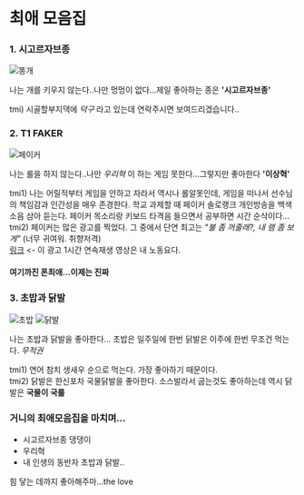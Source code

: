 # 최애 모음집 
### 1. 시고르자브종  

![똥개](https://encrypted-tbn0.gstatic.com/images?q=tbn%3AANd9GcSrYN8uPvTqN0O9cNIJlxW5xy1YjnxwrcsmOQ&usqp=CAU)  

나는 개를 키우지 않는다..나만 멍멍이 없다...제일 좋아하는 종은 __'시고르자브종'__  

tmi) 시골할부지댁에 _덕구_ 라고 있는데 연락주시면 보여드리겠습니다..

### 2. T1 FAKER  

![페이커](https://t1.daumcdn.net/cfile/tistory/9910694A5E0AE5E831)  

나는 롤을 하지 않는다..나만 _우리혁_ 이 하는 게임 못한다...그렇지만 좋아한다 __'이상혁'__  

tmi1) 나는 어릴적부터 게임을 안하고 자라서 역시나 롤알못인데, 게임을 떠나서 선수님의 책임감과 인간성을 매우 존경한다. 학교 과제할 때 페이커 솔로랭크 개인방송을 백색소음 삼아 듣는다. 페이커 목소리랑 키보드 타격음 들으면서 공부하면 시간 순삭이다...  
tmi2) 페이커는 많은 광고를 찍었다. 그 중에서 단연 최고는 _"불 좀 꺼줄래?, 내 램 좀 보게"_  (너무 귀여워. 취향저격)  
[링크](https://www.youtube.com/watch?v=KUeq__RmAjE) <- 이 광고 1시간 연속재생 영상은 내 노동요다.
#### 여기까진 폰최애...이제는 진짜 

### 3. 초밥과 닭발  

![초밥](https://image.yes24.com/blogimage/blog/s/i/sisajapan/naver_com_20120409_150500.jpg)
![닭발](https://lh3.googleusercontent.com/proxy/GHUzn_nmyMOPcsxyzFmuhdU91z_WaTsMhlwtkLKhPnxscK9s1WU7Gq4qZ6nxIcz0VBy8nGRezHRM5CpTmz8HleyrKtwFu99JV0jJiS82nqtT3HLFXMGRg3y7KXnn0sjRZNIdhqqAUcJcMxilf6npZibQ1GXCrA)  

나는 초밥과 닭발을 좋아한다... 초밥은 일주일에 한번 닭발은 이주에 한번 무조건 먹는다. _무적권_  

tmi1) 연어 참치 생새우 순으로 먹는다. 가장 좋아하기 때문이다.  
tmi2) 닭발은 한신포차 국물닭발을 좋아한다. 소스발라서 굽는것도 좋아하는데 역시 닭발은 __국물이 국룰__ 

### 거니의 최애모음집을 마치며...  
+ 시고르자브종 댕댕이
+ 우리혁
+ 내 인생의 동반자 초밥과 닭발..  

힘 닿는 데까지 좋아해주마...the love
